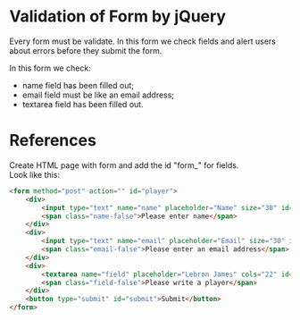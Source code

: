 Validation of Form by jQuery
============================

Every form must be validate. In this form we check fields and alert users about errors before they submit the form.

In this form we check:
- name field has been filled out;
- email field must be like an email address;
- textarea field has been filled out.

References
===========================

Create HTML page with form and add the id "form_<name field>" for fields.<br/>
Look like this:
```html
<form method="post" action="" id="player">
    <div>
        <input type="text" name="name" placeholder="Name" size="30" id="form_name">
        <span class="name-false">Please enter name</span>
    </div>
    <div>
        <input type="text" name="email" placeholder="Email" size="30" id="form_email">
        <span class="email-false">Please enter an email address</span>
    </div>
    <div>
        <textarea name="field" placeholder="Lebron James" cols="22" id="form_field"></textarea>
        <span class="field-false">Please write a player</span>
    </div>
    <button type="submit" id="submit">Submit</button>
</form>
```



